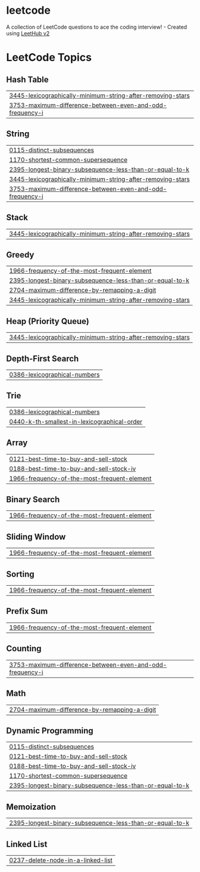 # leetcode
A collection of LeetCode questions to ace the coding interview! - Created using [LeetHub v2](https://github.com/arunbhardwaj/LeetHub-2.0)

<!---LeetCode Topics Start-->
# LeetCode Topics
## Hash Table
|  |
| ------- |
| [3445-lexicographically-minimum-string-after-removing-stars](https://github.com/mrityunjay-jha117/leetcode/tree/master/3445-lexicographically-minimum-string-after-removing-stars) |
| [3753-maximum-difference-between-even-and-odd-frequency-i](https://github.com/mrityunjay-jha117/leetcode/tree/master/3753-maximum-difference-between-even-and-odd-frequency-i) |
## String
|  |
| ------- |
| [0115-distinct-subsequences](https://github.com/mrityunjay-jha117/leetcode/tree/master/0115-distinct-subsequences) |
| [1170-shortest-common-supersequence](https://github.com/mrityunjay-jha117/leetcode/tree/master/1170-shortest-common-supersequence) |
| [2395-longest-binary-subsequence-less-than-or-equal-to-k](https://github.com/mrityunjay-jha117/leetcode/tree/master/2395-longest-binary-subsequence-less-than-or-equal-to-k) |
| [3445-lexicographically-minimum-string-after-removing-stars](https://github.com/mrityunjay-jha117/leetcode/tree/master/3445-lexicographically-minimum-string-after-removing-stars) |
| [3753-maximum-difference-between-even-and-odd-frequency-i](https://github.com/mrityunjay-jha117/leetcode/tree/master/3753-maximum-difference-between-even-and-odd-frequency-i) |
## Stack
|  |
| ------- |
| [3445-lexicographically-minimum-string-after-removing-stars](https://github.com/mrityunjay-jha117/leetcode/tree/master/3445-lexicographically-minimum-string-after-removing-stars) |
## Greedy
|  |
| ------- |
| [1966-frequency-of-the-most-frequent-element](https://github.com/mrityunjay-jha117/leetcode/tree/master/1966-frequency-of-the-most-frequent-element) |
| [2395-longest-binary-subsequence-less-than-or-equal-to-k](https://github.com/mrityunjay-jha117/leetcode/tree/master/2395-longest-binary-subsequence-less-than-or-equal-to-k) |
| [2704-maximum-difference-by-remapping-a-digit](https://github.com/mrityunjay-jha117/leetcode/tree/master/2704-maximum-difference-by-remapping-a-digit) |
| [3445-lexicographically-minimum-string-after-removing-stars](https://github.com/mrityunjay-jha117/leetcode/tree/master/3445-lexicographically-minimum-string-after-removing-stars) |
## Heap (Priority Queue)
|  |
| ------- |
| [3445-lexicographically-minimum-string-after-removing-stars](https://github.com/mrityunjay-jha117/leetcode/tree/master/3445-lexicographically-minimum-string-after-removing-stars) |
## Depth-First Search
|  |
| ------- |
| [0386-lexicographical-numbers](https://github.com/mrityunjay-jha117/leetcode/tree/master/0386-lexicographical-numbers) |
## Trie
|  |
| ------- |
| [0386-lexicographical-numbers](https://github.com/mrityunjay-jha117/leetcode/tree/master/0386-lexicographical-numbers) |
| [0440-k-th-smallest-in-lexicographical-order](https://github.com/mrityunjay-jha117/leetcode/tree/master/0440-k-th-smallest-in-lexicographical-order) |
## Array
|  |
| ------- |
| [0121-best-time-to-buy-and-sell-stock](https://github.com/mrityunjay-jha117/leetcode/tree/master/0121-best-time-to-buy-and-sell-stock) |
| [0188-best-time-to-buy-and-sell-stock-iv](https://github.com/mrityunjay-jha117/leetcode/tree/master/0188-best-time-to-buy-and-sell-stock-iv) |
| [1966-frequency-of-the-most-frequent-element](https://github.com/mrityunjay-jha117/leetcode/tree/master/1966-frequency-of-the-most-frequent-element) |
## Binary Search
|  |
| ------- |
| [1966-frequency-of-the-most-frequent-element](https://github.com/mrityunjay-jha117/leetcode/tree/master/1966-frequency-of-the-most-frequent-element) |
## Sliding Window
|  |
| ------- |
| [1966-frequency-of-the-most-frequent-element](https://github.com/mrityunjay-jha117/leetcode/tree/master/1966-frequency-of-the-most-frequent-element) |
## Sorting
|  |
| ------- |
| [1966-frequency-of-the-most-frequent-element](https://github.com/mrityunjay-jha117/leetcode/tree/master/1966-frequency-of-the-most-frequent-element) |
## Prefix Sum
|  |
| ------- |
| [1966-frequency-of-the-most-frequent-element](https://github.com/mrityunjay-jha117/leetcode/tree/master/1966-frequency-of-the-most-frequent-element) |
## Counting
|  |
| ------- |
| [3753-maximum-difference-between-even-and-odd-frequency-i](https://github.com/mrityunjay-jha117/leetcode/tree/master/3753-maximum-difference-between-even-and-odd-frequency-i) |
## Math
|  |
| ------- |
| [2704-maximum-difference-by-remapping-a-digit](https://github.com/mrityunjay-jha117/leetcode/tree/master/2704-maximum-difference-by-remapping-a-digit) |
## Dynamic Programming
|  |
| ------- |
| [0115-distinct-subsequences](https://github.com/mrityunjay-jha117/leetcode/tree/master/0115-distinct-subsequences) |
| [0121-best-time-to-buy-and-sell-stock](https://github.com/mrityunjay-jha117/leetcode/tree/master/0121-best-time-to-buy-and-sell-stock) |
| [0188-best-time-to-buy-and-sell-stock-iv](https://github.com/mrityunjay-jha117/leetcode/tree/master/0188-best-time-to-buy-and-sell-stock-iv) |
| [1170-shortest-common-supersequence](https://github.com/mrityunjay-jha117/leetcode/tree/master/1170-shortest-common-supersequence) |
| [2395-longest-binary-subsequence-less-than-or-equal-to-k](https://github.com/mrityunjay-jha117/leetcode/tree/master/2395-longest-binary-subsequence-less-than-or-equal-to-k) |
## Memoization
|  |
| ------- |
| [2395-longest-binary-subsequence-less-than-or-equal-to-k](https://github.com/mrityunjay-jha117/leetcode/tree/master/2395-longest-binary-subsequence-less-than-or-equal-to-k) |
## Linked List
|  |
| ------- |
| [0237-delete-node-in-a-linked-list](https://github.com/mrityunjay-jha117/leetcode/tree/master/0237-delete-node-in-a-linked-list) |
<!---LeetCode Topics End-->